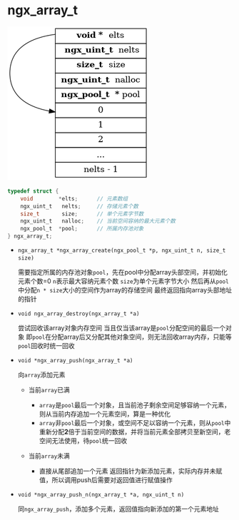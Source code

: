 # ngx_array_t

![ngx_array_t](../png/ngx_array.png)

```c
typedef struct {
    void        *elts;      // 元素数组
    ngx_uint_t   nelts;     // 存储元素个数
    size_t       size;      // 单个元素字节数
    ngx_uint_t   nalloc;    // 当前空间容纳的最大元素个数
    ngx_pool_t  *pool;      // 所属内存池对象
} ngx_array_t;
```

- `ngx_array_t *ngx_array_create(ngx_pool_t *p, ngx_uint_t n, size_t size)`

    需要指定所属的内存池对象`pool`，先在pool中分配array头部空间，并初始化元素个数=0
    `n`表示最大容纳元素个数
    `size`为单个元素字节大小
    然后再从`pool`中分配`n * size`大小的空间作为array的存储空间
    最终返回指向array头部地址的指针

- `void ngx_array_destroy(ngx_array_t *a)`

    尝试回收该array对象内存空间
    当且仅当该array是`pool`分配空间的最后一个对象
    即`pool`在分配array后又分配其他对象空间，则无法回收array内存，只能等`pool`回收时统一回收

- `void *ngx_array_push(ngx_array_t *a)`

    向`array`添加元素
    * 当前`array`已满
        + `array`是`pool`最后一个对象，且当前池子剩余空间足够容纳一个元素，则从当前内存追加一个元素空间，算是一种优化
        + `array`非`pool`最后一个对象，或空间不足以容纳一个元素，则从`pool`中重新分配**2**倍于当前空间的数据，并将当前元素全部拷贝至新空间，老空间无法使用，待`pool`统一回收

    * 当前`array`未满
        + 直接从尾部追加一个元素
    返回指针为新添加元素，实际内存并未赋值，所以调用push后需要对返回值进行赋值操作


- `void *ngx_array_push_n(ngx_array_t *a, ngx_uint_t n)`

    同`ngx_array_push`，添加多个元素，返回值指向新添加的第一个元素地址
